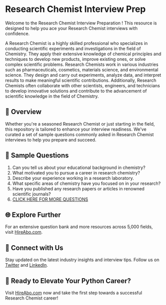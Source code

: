 # Research Chemist Interview Prep

Welcome to the Research Chemist Interview Preparation ! This resource is designed to help you ace your Research Chemist interviews with confidence.

A Research Chemist is a highly skilled professional who specializes in conducting scientific experiments and investigations in the field of Chemistry. They apply their extensive knowledge of chemical principles and techniques to develop new products, improve existing ones, or solve complex scientific problems. Research Chemists work in various industries such as pharmaceuticals, cosmetics, materials science, and environmental science. They design and carry out experiments, analyze data, and interpret results to make meaningful scientific contributions. Additionally, Research Chemists often collaborate with other scientists, engineers, and technicians to develop innovative solutions and contribute to the advancement of scientific knowledge in the field of Chemistry.

## 🚀 Overview

Whether you're a seasoned Research Chemist or just starting in the field, this repository is tailored to enhance your interview readiness. We've curated a set of sample questions commonly asked in Research Chemist interviews to help you prepare and succeed.

## 📝 Sample Questions

1. Can you tell us about your educational background in chemistry?
2. What motivated you to pursue a career in research chemistry?
3. Describe your experience working in a research laboratory.
4. What specific areas of chemistry have you focused on in your research?
5. Have you published any research papers or articles in renowned scientific journals?
6. [CLICK HERE FOR MORE QUESTIONS](https://hireabo.com/job/5_2_1/Research%20Chemist)

## 🌐 Explore Further

For an extensive question bank and more resources across 5,000 fields, visit [HireAbo.com](https://www.hireabo.com).

## 📱 Connect with Us

Stay updated on the latest industry insights and interview tips. Follow us on [Twitter](https://twitter.com/hireabo) and [LinkedIn](https://www.linkedin.com/in/hire-abo-3609972a8/).

## 🚀 Ready to Elevate Your Python Career?

Visit [HireAbo.com](https://www.hireabo.com) now and take the first step towards a successful Research Chemist career!